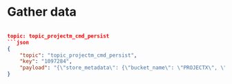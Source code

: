 # Gather data
```json

topic: topic_projectm_cmd_persist
```json
{
    "topic": "topic_projectm_cmd_persist",
    "key": "1097284",
    "payload": "{\"store_metadata\": {\"bucket_name\": \"PROJECTX\", \"scope_name\": \"AZDO\", \"collection_name\": \"USER_STORY\", \"store_id\": \"store_x\", \"store_type\": \"couchbase\"}, \"payload\": {\"id\": 1097284, \"rev\": 7, \"fields\": {\"System.Id\": 1097284, \"System.AreaId\": 15634, \"System.AreaPath\": \"Software\\\\Customers and Emerging Markets\\\\Rapid Response\\\\Project\\\\N2 Chapmans Peak Project Team\", \"System.TeamProject\": \"Software\", \"System.NodeName\": \"N2 Chapmans Peak Project Team\", \"System.AreaLevel1\": \"Software\", \"System.AreaLevel2\": \"Customers and Emerging Markets\", \"System.AreaLevel3\": \"Rapid Response\", \"System.AreaLevel4\": \"Project\", \"System.AreaLevel5\": \"N2 Chapmans Peak Project Team\", \"System.Rev\": 7, \"System.AuthorizedDate\": \"2023-08-31T11:41:47.02Z\", \"System.RevisedDate\": \"9999-01-01T00:00:00Z\", \"System.IterationId\": 25211, \"System.IterationPath\": \"Software\\\\Non-Aligned\\\\Customers and Emerging Markets\\\\Teams\\\\N2 Chapmans Peak Project Team\\\\2023\\\\Sprint 12 2023\", \"System.IterationLevel1\": \"Software\", \"System.IterationLevel2\": \"Non-Aligned\", \"System.IterationLevel3\": \"Customers and Emerging Markets\", \"System.IterationLevel4\": \"Teams\", \"System.IterationLevel5\": \"N2 Chapmans Peak Project Team\", \"System.IterationLevel6\": \"2023\", \"System.IterationLevel7\": \"Sprint 12 2023\", \"System.WorkItemType\": \"Feature\", \"System.State\": \"New\", \"System.Reason\": \"New\", \"System.AssignedTo\": {\"displayName\": \"Thebe Kgabo\", \"url\": \"https://spsprodweu1.vssps.visualstudio.com/Ada621ffd-3496-420c-9ac6-838f0548e8bc/_apis/Identities/c24c8300-3a11-6893-af45-e0a5f0c6c27e\", \"_links\": {\"avatar\": {\"href\": \"https://dev.azure.com/Derivco/_apis/GraphProfile/MemberAvatars/aad.YzI0YzgzMDAtM2ExMS03ODkzLWFmNDUtZTBhNWYwYzZjMjdl\"}}, \"id\": \"c24c8300-3a11-6893-af45-e0a5f0c6c27e\", \"uniqueName\": \"Thebe.Kgabo@derivco.co.za\", \"imageUrl\": \"https://dev.azure.com/Derivco/_apis/GraphProfile/MemberAvatars/aad.YzI0YzgzMDAtM2ExMS03ODkzLWFmNDUtZTBhNWYwYzZjMjdl\", \"descriptor\": \"aad.YzI0YzgzMDAtM2ExMS03ODkzLWFmNDUtZTBhNWYwYzZjMjdl\"}, \"System.CreatedDate\": \"2023-08-21T12:23:18.74Z\", \"System.CreatedBy\": {\"displayName\": \"Simon Stipcich\", \"url\": \"https://spsprodweu1.vssps.visualstudio.com/Ada621ffd-3496-420c-9ac6-838f0548e8bc/_apis/Identities/9adfe0de-95da-6431-b89a-26de89c96ae6\", \"_links\": {\"avatar\": {\"href\": \"https://dev.azure.com/Derivco/_apis/GraphProfile/MemberAvatars/aad.OWFkZmUwZGUtOTVkYS03NDMxLWI4OWEtMjZkZTg5Yzk2YWU2\"}}, \"id\": \"9adfe0de-95da-6431-b89a-26de89c96ae6\", \"uniqueName\": \"Simon.Stipcich@derivco.co.za\", \"imageUrl\": \"https://dev.azure.com/Derivco/_apis/GraphProfile/MemberAvatars/aad.OWFkZmUwZGUtOTVkYS03NDMxLWI4OWEtMjZkZTg5Yzk2YWU2\", \"descriptor\": \"aad.OWFkZmUwZGUtOTVkYS03NDMxLWI4OWEtMjZkZTg5Yzk2YWU2\"}, \"System.ChangedDate\": \"2023-08-31T11:41:47.02Z\", \"System.ChangedBy\": {\"displayName\": \"Simon Stipcich\", \"url\": \"https://spsprodweu1.vssps.visualstudio.com/Ada621ffd-3496-420c-9ac6-838f0548e8bc/_apis/Identities/9adfe0de-95da-6431-b89a-26de89c96ae6\", \"_links\": {\"avatar\": {\"href\": \"https://dev.azure.com/Derivco/_apis/GraphProfile/MemberAvatars/aad.OWFkZmUwZGUtOTVkYS03NDMxLWI4OWEtMjZkZTg5Yzk2YWU2\"}}, \"id\": \"9adfe0de-95da-6431-b89a-26de89c96ae6\", \"uniqueName\": \"Simon.Stipcich@derivco.co.za\", \"imageUrl\": \"https://dev.azure.com/Derivco/_apis/GraphProfile/MemberAvatars/aad.OWFkZmUwZGUtOTVkYS03NDMxLWI4OWEtMjZkZTg5Yzk2YWU2\", \"descriptor\": \"aad.OWFkZmUwZGUtOTVkYS03NDMxLWI4OWEtMjZkZTg5Yzk2YWU2\"}, \"System.AuthorizedAs\": {\"displayName\": \"Simon Stipcich\", \"url\": \"https://spsprodweu1.vssps.visualstudio.com/Ada621ffd-3496-420c-9ac6-838f0548e8bc/_apis/Identities/9adfe0de-95da-6431-b89a-26de89c96ae6\", \"_links\": {\"avatar\": {\"href\": \"https://dev.azure.com/Derivco/_apis/GraphProfile/MemberAvatars/aad.OWFkZmUwZGUtOTVkYS03NDMxLWI4OWEtMjZkZTg5Yzk2YWU2\"}}, \"id\": \"9adfe0de-95da-6431-b89a-26de89c96ae6\", \"uniqueName\": \"Simon.Stipcich@derivco.co.za\", \"imageUrl\": \"https://dev.azure.com/Derivco/_apis/GraphProfile/MemberAvatars/aad.OWFkZmUwZGUtOTVkYS03NDMxLWI4OWEtMjZkZTg5Yzk2YWU2\", \"descriptor\": \"aad.OWFkZmUwZGUtOTVkYS03NDMxLWI4OWEtMjZkZTg5Yzk2YWU2\"}, \"System.PersonId\": 138647280, \"System.Watermark\": 4770733, \"System.CommentCount\": 0, \"System.Title\": \"Monitor and Control quality of Deployment\\u00a0\", \"System.BoardColumn\": \"New\", \"System.BoardColumnDone\": false, \"Microsoft.VSTS.Common.StateChangeDate\": \"2023-08-21T12:23:18.74Z\", \"Microsoft.VSTS.Common.Priority\": 2, \"Microsoft.VSTS.Common.StackRank\": 1999974231.0, \"Microsoft.VSTS.Common.ValueArea\": \"Business\", \"Custom.IsBlocked\": false, \"WEF_9E20C18CBEAC4ED7B5A63E15F11F86BD_System.ExtensionMarker\": true, \"WEF_9E20C18CBEAC4ED7B5A63E15F11F86BD_Kanban.Column\": \"New\", \"WEF_9E20C18CBEAC4ED7B5A63E15F11F86BD_Kanban.Column.Done\": false, \"Custom.isExternalTeamDependency\": false, \"WEF_6E3DBFFF1DCB43A9B5F96114AB60C963_System.ExtensionMarker\": true, \"WEF_6E3DBFFF1DCB43A9B5F96114AB60C963_Kanban.Column\": \"New\", \"WEF_6E3DBFFF1DCB43A9B5F96114AB60C963_Kanban.Column.Done\": false, \"WEF_3085C204866E4BCBA6F677B3C8367045_System.ExtensionMarker\": true, \"WEF_3085C204866E4BCBA6F677B3C8367045_Kanban.Column\": \"New\", \"WEF_3085C204866E4BCBA6F677B3C8367045_Kanban.Column.Done\": false, \"WEF_87AD27ADBCA3419D96103CB2807CED8A_System.ExtensionMarker\": true, \"WEF_87AD27ADBCA3419D96103CB2807CED8A_Kanban.Column\": \"New\", \"WEF_87AD27ADBCA3419D96103CB2807CED8A_Kanban.Column.Done\": false, \"System.Tags\": \"FEATURE; ProjectTemplate; SDET; WICreationTool-Clone-230821-1\", \"System.Parent\": 1097252}, \"relations\": [{\"rel\": \"System.LinkTypes.Hierarchy-Forward\", \"url\": \"https://dev.azure.com/Derivco/31fcfce5-c6a2-4173-8ad2-c9535f3f83bd/_apis/wit/workItems/1097316\", \"attributes\": {\"isLocked\": false, \"name\": \"Child\"}}, {\"rel\": \"System.LinkTypes.Hierarchy-Forward\", \"url\": \"https://dev.azure.com/Derivco/31fcfce5-c6a2-4173-8ad2-c9535f3f83bd/_apis/wit/workItems/1097420\", \"attributes\": {\"isLocked\": false, \"name\": \"Child\"}}, {\"rel\": \"System.LinkTypes.Hierarchy-Forward\", \"url\": \"https://dev.azure.com/Derivco/31fcfce5-c6a2-4173-8ad2-c9535f3f83bd/_apis/wit/workItems/1097398\", \"attributes\": {\"isLocked\": false, \"name\": \"Child\"}}, {\"rel\": \"System.LinkTypes.Hierarchy-Reverse\", \"url\": \"https://dev.azure.com/Derivco/31fcfce5-c6a2-4173-8ad2-c9535f3f83bd/_apis/wit/workItems/1097252\", \"attributes\": {\"isLocked\": false, \"name\": \"Parent\"}}], \"_links\": {\"self\": {\"href\": \"https://dev.azure.com/Derivco/31fcfce5-c6a2-4173-8ad2-c9535f3f83bd/_apis/wit/workItems/1097284\"}, \"workItemUpdates\": {\"href\": \"https://dev.azure.com/Derivco/31fcfce5-c6a2-4173-8ad2-c9535f3f83bd/_apis/wit/workItems/1097284/updates\"}, \"workItemRevisions\": {\"href\": \"https://dev.azure.com/Derivco/31fcfce5-c6a2-4173-8ad2-c9535f3f83bd/_apis/wit/workItems/1097284/revisions\"}, \"workItemComments\": {\"href\": \"https://dev.azure.com/Derivco/31fcfce5-c6a2-4173-8ad2-c9535f3f83bd/_apis/wit/workItems/1097284/comments\"}, \"html\": {\"href\": \"https://dev.azure.com/Derivco/31fcfce5-c6a2-4173-8ad2-c9535f3f83bd/_workitems/edit/1097284\"}, \"workItemType\": {\"href\": \"https://dev.azure.com/Derivco/31fcfce5-c6a2-4173-8ad2-c9535f3f83bd/_apis/wit/workItemTypes/Feature\"}, \"fields\": {\"href\": \"https://dev.azure.com/Derivco/31fcfce5-c6a2-4173-8ad2-c9535f3f83bd/_apis/wit/fields\"}}, \"url\": \"https://dev.azure.com/Derivco/31fcfce5-c6a2-4173-8ad2-c9535f3f83bd/_apis/wit/workItems/1097284\"}}"
}
```
